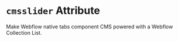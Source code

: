 # `cmsslider` Attribute

Make Webflow native tabs component CMS powered with a Webflow Collection List.
